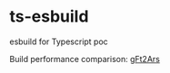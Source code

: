 # ts-esbuild
esbuild for Typescript poc 

Build performance comparison:
[gFt2Ars](https://user-images.githubusercontent.com/994409/130351138-7b6b116b-9d11-4e00-acce-21de716d063f.png)
